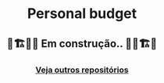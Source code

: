 <h1 align="center">Personal budget</h1>

<h2 align="center">🚧🏗️👷‍♂️ Em construção..  👷‍♂️🏗️🚧</h2>

<h3 align="center"><a href="https://github.com/GilbertoASJ">Veja outros repositórios</a></h3>
